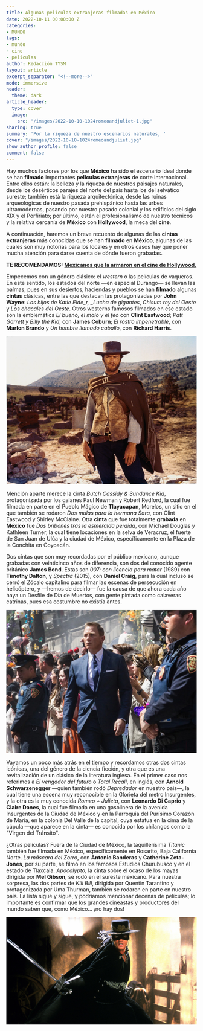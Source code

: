 ```yaml
---
title: Algunas películas extranjeras filmadas en México
date: 2022-10-11 00:00:00 Z
categories:
- MUNDO
tags:
- mundo
- cine
- peliculas
author: Redacción TYSM
layout: article
excerpt_separator: "<!--more-->"
mode: immersive
header:
  theme: dark
article_header:
  type: cover
  image:
    src: "/images/2022-10-10-1024romeoandjuliet-1.jpg"
sharing: true
summary: 'Por la riqueza de nuestro escenarios naturales, '
cover: "/images/2022-10-10-1024romeoandjuliet.jpg"
show_author_profile: false
comment: false
---
```


Hay muchos factores por los que **México** ha sido el escenario ideal donde se han **filmado** importantes **películas extranjeras** de corte internacional. Entre ellos están: la belleza y la riqueza de nuestros paisajes naturales, desde los desérticos parajes del norte del país hasta los del selvático sureste; también está la riqueza arquitectónica, desde las ruinas arqueológicas de nuestro pasada prehispánico hasta las urbes ultramodernas, pasando por nuestro pasado colonial y los edificios del siglo XIX y el Porfiriato; por último, están el profesionalismo de nuestro técnicos y la relativa cercanía de **México** con **Hollywood**, la meca del **cine**.

A continuación, haremos un breve recuento de algunas de las **cintas** **extranjeras** más conocidas que se han **filmado** en **México**, algunas de las cuales son muy notorias para los locales y en otros casos hay que poner mucha atención para darse cuenta de dónde fueron grabadas.

**TE RECOMENDAMOS:** [**Mexicanos que la armaron en el cine de Hollywood.**](https://blog.tonoysumariachi.com/mundo/2022/07/13/mexicanos-que-la-armaron-en-el-cine-de-hollywood.html)

Empecemos con un género clásico: el _western_ o las películas de vaqueros. En este sentido, los estados del norte —en especial Durango— se llevan las palmas, pues en sus desiertos, haciendas y pueblos se han **filmado** algunas **cintas** clásicas, entre las que destacan las protagonizadas por **John Wayne**: _Los hijos de Katie Elde_r, \_Lucha de gigantes_, _Chisum rey del Oeste_ y _Los chacales del Oeste_. Otros westerns famosos filmados en ese estado son la emblemática _El bueno, el malo y el feo_ con **Clint Eastwood**; _Patt Garrett y Billy the Kid_, con **James Coburn**; _El rostro impenetrable_, con **Marlon Brando** y _Un hombre llamado caballo_, con **Richard Harris**.

![](/images/2022-10-10-1024_goodbadugly.jpg)

Mención aparte merece la cinta _Butch Cassidy & Sundance Kid_, protagonizada por los galanes Paul Newman y Robert Redford, la cual fue filmada en parte en el Pueblo Mágico de **Tlayacapan**, Morelos, un sitio en el que también se rodaron _Dos mulas para la hermana Sara_, con Clint Eastwood y Shirley McClaine. Otra **cinta** que fue totalmente **grabada** en **México** fue _Dos bribones tras la esmeralda perdida_, con Michael Douglas y Kathleen Turner, la cual tiene locaciones en la selva de Veracruz, el fuerte de San Juan de Ulúa y la ciudad de México, específicamente en la Plaza de la Conchita en Coyoacán.

Dos cintas que son muy recordadas por el público mexicano, aunque grabadas con veinticinco años de diferencia, son dos del conocido agente británico **James Bond**. Estas son _007: con licencia para matar_ (1989) con **Timothy Dalton**, y _Spectra_ (2015), con **Daniel Craig**, para la cual incluso se cerró el Zócalo capitalino para filmar las escenas de persecución en helicóptero, y —hemos de decirlo— fue la causa de que ahora cada año haya un Desfile de Día de Muertos, con gente pintada como calaveras catrinas, pues esa costumbre no existía antes.

![](/images/2022-10-10-007spectra.jpg)

Vayamos un poco más atrás en el tiempo y recordamos otras dos cintas icónicas, una del género de la ciencia ficción, y otra que es una revitalización de un clásico de la literatura inglesa. En el primer caso nos referimos a _El vengador del futuro_ o _Total Recall_, en inglés, con **Arnold Schwarzenegger** —quien también rodó _Depredador_ en nuestro país—, la cual tiene una escena muy reconocible en la Glorieta del metro Insurgentes, y la otra es la muy conocida _Romeo + Julieta_, con **Leonardo Di Caprio** y **Claire Danes**, la cual fue filmada en una gasolinera de la avenida Insurgentes de la Ciudad de México y en la Parroquia del Purísimo Corazón de María, en la colonia Del Valle de la capital, cuya estatua en la cima de la cúpula —que aparece en la cinta— es conocida por los chilangos como la "Virgen del Tránsito".

¿Otras películas? Fuera de la Ciudad de México, la taquillerísima _Titanic_ también fue filmada en México, específicamente en Rosarito, Baja California Norte. _La máscara del Zorro_, con **Antonio Banderas** y **Catherine Zeta-Jones**, por su parte, se filmó en los famosos Estudios Churubusco y en el estado de Tlaxcala. _Apocalypto_, la cinta sobre el ocaso de los mayas dirigida por **Mel Gibson**, se rodó en el sureste mexicano. Para nuestra sorpresa, las dos partes de _Kill Bill_, dirigida por Quentin Tarantino y protagonizada por Uma Thurman, también se rodaron en parte en nuestro país. La lista sigue y sigue, y podríamos mencionar decenas de películas; lo importante es confirmar que los grandes cineastas y productores del mundo saben que, como México… ¡no hay dos!

![](/images/2022-10-11-zorro.jpg)
